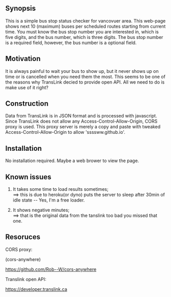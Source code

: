 ## Synopsis

This is a simple bus stop status checker for vancovuer area.
This web-page shows next 10 (maximum) buses per scheduled routes starting from current time.
You must know the bus stop number you are interested in, which is five digits, and the bus number, which is three digits.
The bus stop number is a required field, however, the bus number is a optional field.

## Motivation

It is always painful to wait your bus to show up, but it never shows up on time or is cancelled when you need them the most.
This seems to be one of the reasons why TransLink decied to provide open API.
All we need to do is make use of it right?

## Construction
Data from TransLink is in JSON format and is processed with javascript.
Since TransLink does not allow any Access-Control-Allow-Origin, CORS proxy is used.
This proxy server is merely a copy and paste with tweaked Access-Control-Allow-Origin to allow 'ssssww.github.io'.

## Installation

No installation required.
Maybe a web brower to view the page.

## Known issues
1. It takes some time to load results sometimes;  
  ==> this is due to heroku(or dyno) puts the server to sleep after 30min of idle state -- Yes, I'm a free loader.

2. It shows negative minutes;  
  ==> that is the original data from the tanslink too bad you missed that one.
  

## Resoruces

CORS proxy:

  (cors-anywhere)
  
  https://github.com/Rob--W/cors-anywhere
  
Translink open API:

  https://developer.translink.ca
